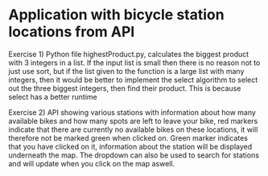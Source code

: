 # Application with bicycle station locations from API
Exercise 1) Python file highestProduct.py, calculates the biggest product with 3 integers in a list. If the input list is small then there is no reason not to just use sort, but if the list given to the function is a large list with many integers, then it would be better to implement the select algorithm to select out the three biggest integers, then find their product. This is because select has a better runtime

Exercise 2) API showing various stations with information about how many available bikes and how many spots are left to leave your bike, red markers indicate that there are currently no available bikes on these locations, it will therefore not be marked green when clicked on. Green marker indicates that you have clicked on it, information about the station will be displayed underneath the map. The dropdown can also be used to search for stations and will update when you click on the map aswell. 

